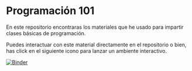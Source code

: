 # Programación 101

En este repositorio encontraras los materiales que he usado para impartir clases básicas de programación.

Puedes interactuar con este material directamente en el repositorio o bien, has click en el siguiente icono para lanzar un ambiente interactivo.

[![Binder](https://mybinder.org/badge_logo.svg)](https://mybinder.org/v2/gh/Je12emy/PY-PRG-101/HEAD)
